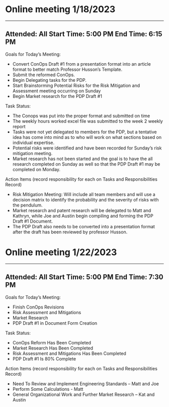 # Online meeting 1/18/2023

---
Attended: All
Start Time: 5:00 PM
End Time: 6:15 PM
---

Goals for Today’s Meeting:
 - Convert ConOps Draft #1 from a presentation format into an article format to better match Professor Husson’s Template.
 - Submit the reformed ConOps.
 - Begin Delegating tasks for the PDP.
 - Start Brainstorming Potential Risks for the Risk Mitigation and Assessment meeting occurring on Sunday
 - Begin Market research for the PDP Draft #1

Task Status:
 - The Conops was put into the proper format and submitted on time
 - The weekly hours worked excel file was submitted to the week 2 weekly report
 - Tasks were not yet delegated to members for the PDP, but a tentative idea has come into mind as to who will work on what sections based on individual expertise.
 - Potential risks were identified and have been recorded for Sunday’s risk mitigation meeting.
 - Market research has not been started and the goal is to have the all research completed on Sunday as well so that the PDP Draft #1 may be completed on Monday.

Action Items (record responsibility for each on Tasks and Responsibilities Record)
 - Risk Mitigation Meeting: Will include all team members and will use a decision matrix to identify the probability and the severity of risks with the pendulum.
 - Market research and patent research will be delegated to Matt and Kathryn, while Joe and Austin begin compiling and forming the PDP Draft #1 Document.
 - The PDP Draft also needs to be converted into a presentation format after the draft has been reviewed by professor Husson.


# Online meeting 1/22/2023

---
Attended: All
Start Time: 5:00 PM
End Time: 7:30 PM
---

Goals for Today’s Meeting:
 - Finish ConOps Revisions
 - Risk Assessment and Mitigations
 - Market Research
 - PDP Draft #1 in Document Form Creation

Task Status:
 - ConOps Reform Has Been Completed
 - Market Research Has Been Completed
 - Risk Assessment and Mitigations Has Been Completed
 - PDP Draft #1 Is 80% Complete

Action Items (record responsibility for each on Tasks and Responsibilities Record)
 - Need To Review and Implement Engineering Standards – Matt and Joe
 - Perform Some Calculations - Matt
 - General Organizational Work and Further Market Research – Kat and Austin
